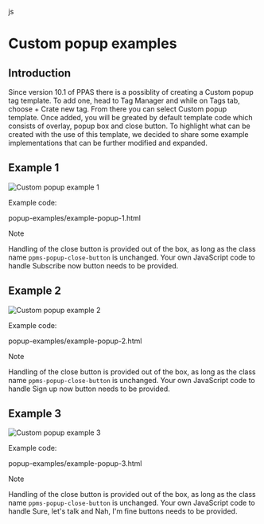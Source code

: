 <div class="default-domain">

js

</div>

# Custom popup examples

## Introduction

Since version 10.1 of PPAS there is a possiblity of creating a
<span class="title-ref">Custom popup</span> tag template. To add one,
head to <span class="title-ref">Tag Manager</span> and while on
<span class="title-ref">Tags</span> tab, choose
<span class="title-ref">+ Crate new tag</span>. From there you can
select <span class="title-ref">Custom popup</span> template. Once added,
you will be greated by default template code which consists of overlay,
popup box and close button. To highlight what can be created with the
use of this template, we decided to share some example implementations
that can be further modified and expanded.

## Example 1

![Custom popup example 1](/_static/images/tm_popup_examples/example-popup-1.png)

Example code:

<div class="literalinclude" data-language="html">

popup-examples/example-popup-1.html

</div>

<div class="note">

<div class="title">

Note

</div>

Handling of the close button is provided out of the box, as long as the
class name `ppms-popup-close-button` is unchanged. Your own JavaScript
code to handle <span class="title-ref">Subscribe now</span> button needs
to be provided.

</div>

## Example 2

![Custom popup example 2](/_static/images/tm_popup_examples/example-popup-2.png)

Example code:

<div class="literalinclude" data-language="html">

popup-examples/example-popup-2.html

</div>

<div class="note">

<div class="title">

Note

</div>

Handling of the close button is provided out of the box, as long as the
class name `ppms-popup-close-button` is unchanged. Your own JavaScript
code to handle <span class="title-ref">Sign up now</span> button needs
to be provided.

</div>

## Example 3

![Custom popup example 3](/_static/images/tm_popup_examples/example-popup-3.png)

Example code:

<div class="literalinclude" data-language="html">

popup-examples/example-popup-3.html

</div>

<div class="note">

<div class="title">

Note

</div>

Handling of the close button is provided out of the box, as long as the
class name `ppms-popup-close-button` is unchanged. Your own JavaScript
code to handle <span class="title-ref">Sure, let's talk</span> and
<span class="title-ref">Nah, I'm fine</span> buttons needs to be
provided.

</div>
